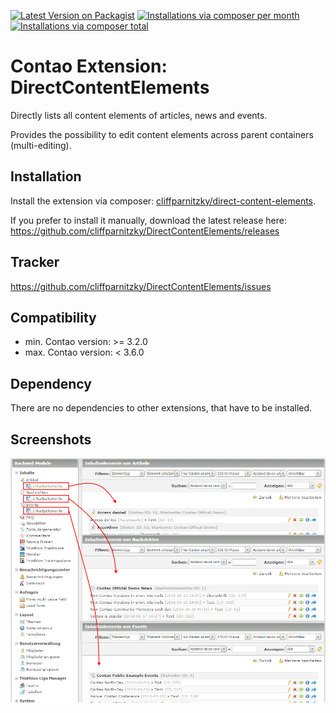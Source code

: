 [![Latest Version on Packagist](http://img.shields.io/packagist/v/cliffparnitzky/direct-content-elements.svg?style=flat)](https://packagist.org/packages/cliffparnitzky/direct-content-elements)
[![Installations via composer per month](http://img.shields.io/packagist/dm/cliffparnitzky/direct-content-elements.svg?style=flat)](https://packagist.org/packages/cliffparnitzky/direct-content-elements)
[![Installations via composer total](http://img.shields.io/packagist/dt/cliffparnitzky/direct-content-elements.svg?style=flat)](https://packagist.org/packages/cliffparnitzky/direct-content-elements)

Contao Extension: DirectContentElements
=======================================

Directly lists all content elements of articles, news and events.

Provides the possibility to edit content elements across parent containers (multi-editing).


Installation
------------

Install the extension via composer: [cliffparnitzky/direct-content-elements](https://packagist.org/packages/cliffparnitzky/direct-content-elements).

If you prefer to install it manually, download the latest release here: https://github.com/cliffparnitzky/DirectContentElements/releases


Tracker
-------

https://github.com/cliffparnitzky/DirectContentElements/issues


Compatibility
-------------

- min. Contao version: >= 3.2.0
- max. Contao version: <  3.6.0


Dependency
----------

There are no dependencies to other extensions, that have to be installed.


Screenshots
-----------

![Screenshot: Backend view](screenshot.png)